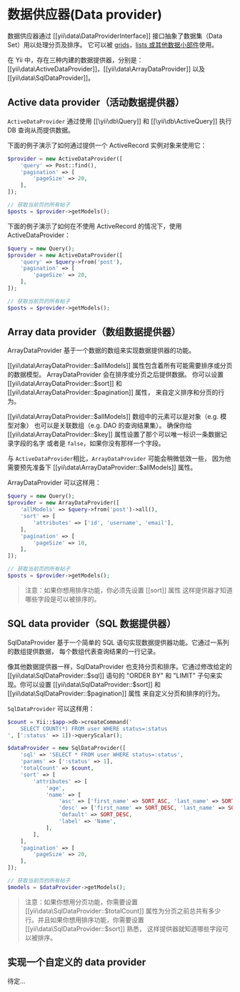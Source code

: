 数据供应器(Data provider)
==============

数据供应器通过 [[yii\data\DataProviderInterface]] 接口抽象了数据集（Data Set）用以处理分页及排序。
它可以被 [grids](data-grid.md)，[lists 或其他数据小部件](data-widgets.md)使用。

在 Yii 中，存在三种内建的数据提供器，分别是：[[yii\data\ActiveDataProvider]]，[[yii\data\ArrayDataProvider]] 以及
[[yii\data\SqlDataProvider]]。

Active data provider（活动数据提供器）
--------------------

`ActiveDataProvider` 通过使用 [[\yii\db\Query]] 和 [[\yii\db\ActiveQuery]] 执行 DB 查询从而提供数据。

下面的例子演示了如何通过提供一个 ActiveRecord 实例对象来使用它：

```php
$provider = new ActiveDataProvider([
    'query' => Post::find(),
    'pagination' => [
        'pageSize' => 20,
    ],
]);

// 获取当前页的所有帖子
$posts = $provider->getModels();
```

下面的例子演示了如何在不使用 ActiveRecord 的情况下，使用 ActiveDataProvider：

```php
$query = new Query();
$provider = new ActiveDataProvider([
    'query' => $query->from('post'),
    'pagination' => [
        'pageSize' => 20,
    ],
]);

// 获取当前页的所有帖子
$posts = $provider->getModels();
```

Array data provider（数组数据提供器）
-------------------

ArrayDataProvider 基于一个数据的数组来实现数据提供器的功能。

[[yii\data\ArrayDataProvider::$allModels]] 属性包含着所有可能需要排序或分页的数据模型。
ArrayDataProvider 会在排序或分页之后提供数据。
你可以设置 [[yii\data\ArrayDataProvider::$sort]] 和 [[yii\data\ArrayDataProvider::$pagination]] 属性，
来自定义排序和分页的行为。

[[yii\data\ArrayDataProvider::$allModels]] 数组中的元素可以是对象（e.g. 模型对象）
也可以是关联数组（e.g. DAO 的查询结果集）。
确保你给 [[yii\data\ArrayDataProvider::$key]] 属性设置了那个可以唯一标识一条数据记录字段的名字
或者是 `false`，如果你没有那样一个字段。

与 `ActiveDataProvider`相比，`ArrayDataProvider` 可能会稍微低效一些，
因为他需要预先准备下 [[yii\data\ArrayDataProvider::$allModels]] 属性。

ArrayDataProvider 可以这样用：


```php
$query = new Query();
$provider = new ArrayDataProvider([
    'allModels' => $query->from('post')->all(),
    'sort' => [
        'attributes' => ['id', 'username', 'email'],
    ],
    'pagination' => [
        'pageSize' => 10,
    ],
]);

// 获取当前页的所有帖子
$posts = $provider->getModels();
```

> 注意：如果你想用排序功能，你必须先设置 [[sort]] 属性
这样提供器才知道哪些字段是可以被排序的。

SQL data provider（SQL 数据提供器）
-----------------

SqlDataProvider 基于一个简单的 SQL 语句实现数据提供器功能。它通过一系列的数组提供数据，
每个数组代表查询结果的一行记录。

像其他数据提供器一样，SqlDataProvider 也支持分页和排序。它通过修改给定的
[[yii\data\SqlDataProvider::$sql]] 语句的 "ORDER BY" 和 "LIMIT" 子句来实现。你可以设置
[[yii\data\SqlDataProvider::$sort]] 和 [[yii\data\SqlDataProvider::$pagination]] 属性
来自定义分页和排序的行为。

`SqlDataProvider` 可以这样用：

```php
$count = Yii::$app->db->createCommand('
    SELECT COUNT(*) FROM user WHERE status=:status
', [':status' => 1])->queryScalar();

$dataProvider = new SqlDataProvider([
    'sql' => 'SELECT * FROM user WHERE status=:status',
    'params' => [':status' => 1],
    'totalCount' => $count,
    'sort' => [
        'attributes' => [
            'age',
            'name' => [
                'asc' => ['first_name' => SORT_ASC, 'last_name' => SORT_ASC],
                'desc' => ['first_name' => SORT_DESC, 'last_name' => SORT_DESC],
                'default' => SORT_DESC,
                'label' => 'Name',
            ],
        ],
    ],
    'pagination' => [
        'pageSize' => 20,
    ],
]);

// 获取当前页的所有帖子
$models = $dataProvider->getModels();
```

> 注意：如果你想用分页功能，你需要设置 [[yii\data\SqlDataProvider::$totalCount]]
属性为分页之前总共有多少行。并且如果你想用排序功能，你需要设置 [[yii\data\SqlDataProvider::$sort]] 熟悉，
这样提供器就知道哪些字段可以被排序。


实现一个自定义的 data provider
------------------------------------------

待定...

